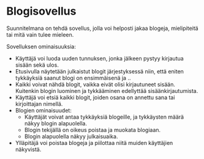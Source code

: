 # Blogisovellus

Suunnitelmana on tehdä sovellus, jolla voi helposti jakaa blogeja, mielipiteitä tai mitä vain tulee mieleen.

Sovelluksen ominaisuuksia:
 - Käyttäjä voi luoda uuden tunnuksen, jonka jälkeen pystyy kirjautua sisään sekä ulos.
 - Etusivulla näytetään julkaistut blogit järjestyksessä niin, että eniten tykkäyksiä saanut blogi on ensimmäisenä ja ..
 - Kaikki voivat nähdä blogit, vaikka eivät olisi kirjautuneet sisään. Kuitenkin blogin luominen ja tykkääminen edellyttää sisäänkirjautumista.
 - Käyttäjä voi etsiä kaikki blogit, joiden osana on annettu sana tai kirjoittajan nimellä.
 - Blogien ominaisuudet:
    - Käyttäjät voivat antaa tykkäyksiä blogeille, ja tykkäysten määrä näkyy blogin alapuolella.
    - Blogin tekijällä on oikeus poistaa ja muokata blogiaan.
    - Blogin alapuolella näkyy julkaisuaika.
 - Ylläpitäjä voi poistaa blogeja ja piilottaa niitä muiden käyttäjien näkyvistä.
